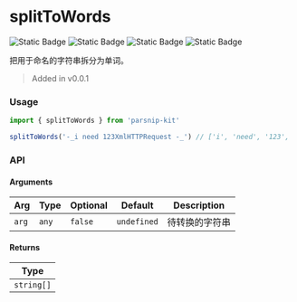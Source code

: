 # splitToWords
![Static Badge](https://img.shields.io/badge/Statement%20Coverage-100.00%-brightgreen) ![Static Badge](https://img.shields.io/badge/Branch%20Coverage-100.00%-brightgreen) ![Static Badge](https://img.shields.io/badge/Function%20Coverage-100.00%-brightgreen) ![Static Badge](https://img.shields.io/badge/Line%20Coverage-100.00%-brightgreen)
      
把用于命名的字符串拆分为单词。

> Added in v0.0.1



### Usage

```ts
import { splitToWords } from 'parsnip-kit'

splitToWords('-_i need 123XmlHTTPRequest -_') // ['i', 'need', '123', 'Xml', 'HTTP', 'Request']
```


### API

#### Arguments

| Arg | Type | Optional | Default | Description |
| --- | --- | --- | --- | --- |
| `arg` | `any` | `false` | `undefined` | 待转换的字符串  |

#### Returns

| Type |
| ---  |
| `string[]`  |